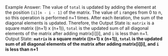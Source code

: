 Example Answer:
The value of `total` is updated by adding the element at the position `[i][n - i - 1]` of the matrix. The value of `i` ranges from 0 to n, so this operation is performed n+1 times. After each iteration, the sum of the diagonal elements is updated. Therefore, the Output State is: `matrix` is a square matrix ((n+1) x (n+1)), `total` is the updated sum of all diagonal elements of the matrix after adding matrix[i][i], and `i` is less than n+1.
Output State: **`matrix` is a square matrix ((n+1) x (n+1)), `total` is the updated sum of all diagonal elements of the matrix after adding matrix[i][i], and `i` is less than n+1**